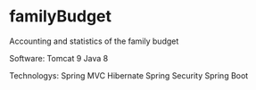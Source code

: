 # familyBudget
Accounting and statistics of the family budget

Software:
Tomcat 9
Java 8


Technologys:
Spring MVC
Hibernate
Spring Security
Spring Boot
